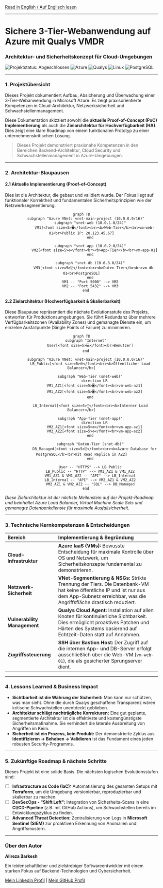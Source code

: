 [Read in English / Auf Englisch lesen](README.md)
***

<div align="left">

# Sichere 3-Tier-Webanwendung auf Azure mit Qualys VMDR
### Architektur- und Sicherheitskonzept für Cloud-Umgebungen

<p>
    <img src="https://img.shields.io/badge/status-abgeschlossen-green" alt="Projektstatus: Abgeschlossen">
    <img src="https://img.shields.io/badge/Azure-0078D4?style=for-the-badge&logo=microsoftazure&logoColor=white" alt="Azure">
    <img src="https://img.shields.io/badge/Qualys-ED2E26?style=for-the-badge&logo=qualys&logoColor=white" alt="Qualys">
    <img src="https://img.shields.io/badge/Linux-FCC624?style=for-the-badge&logo=linux&logoColor=black" alt="Linux">
    <img src="https://img.shields.io/badge/PostgreSQL-4169E1?style=for-the-badge&logo=postgresql&logoColor=white" alt="PostgreSQL">
</p>

</div>

---

### **1. Projektübersicht**

Dieses Projekt dokumentiert Aufbau, Absicherung und Überwachung einer 3-Tier-Webanwendung in Microsoft Azure. Es zeigt praxisorientierte Kompetenzen in Cloud-Architektur, Netzwerksicherheit und Schwachstellenmanagement.

Diese Dokumentation skizziert sowohl die **aktuelle Proof-of-Concept (PoC) Implementierung** als auch die **Zielarchitektur für Hochverfügbarkeit (HA)**. Dies zeigt eine klare Roadmap von einem funktionalen Prototyp zu einer unternehmenskritischen Lösung.

> Dieses Projekt demonstriert praxisnahe Kompetenzen in den Bereichen Backend-Architektur, Cloud Security und Schwachstellenmanagement in Azure-Umgebungen.

---

### **2. Architektur-Blaupausen**

#### **2.1 Aktuelle Implementierung (Proof-of-Concept)**

Dies ist die Architektur, die gebaut und validiert wurde. Der Fokus liegt auf funktionaler Korrektheit und fundamentalen Sicherheitsprinzipien wie der Netzwerksegmentierung.

<div align="center">

```mermaid
graph TD
    subgraph "Azure VNet: vnet-main-project (10.0.0.0/16)"
        subgraph "snet-web (10.0.1.0/24)"
            VM1[<font size=5>🖥️</font><br><b>Web-Tier</b><br>vm-web-01<br>Public IP: 20.123.45.67]
        end

        subgraph "snet-app (10.0.2.0/24)"
            VM2[<font size=5>⚙️</font><br><b>App-Tier</b><br>vm-app-01]
        end

        subgraph "snet-db (10.0.3.0/24)"
            VM3[<font size=5>🗄️</font><br><b>Daten-Tier</b><br>vm-db-01<br>PostgreSQL]
        end
        VM1 -- "Port 5000" --> VM2
        VM2 -- "Port 5432" --> VM3
    end
```

</div>

#### **2.2 Zielarchitektur (Hochverfügbarkeit & Skalierbarkeit)**

Diese Blaupause repräsentiert die nächste Evolutionsstufe des Projekts, entworfen für Produktionsumgebungen. Sie führt Redundanz über mehrere Verfügbarkeitszonen (Availability Zones) und gemanagte Dienste ein, um einzelne Ausfallpunkte (Single Points of Failure) zu minimieren.

<div align="center">

```mermaid
graph TD
    subgraph "Internet"
        User[<font size=5>💻</font><br>Benutzer]
    end

    subgraph "Azure VNet: vnet-main-project (10.0.0.0/16)"
        LB_Public[<font size=5>🌐</font><br><b>Öffentlicher Load Balancer</b>]
        
        subgraph "Web-Tier (snet-web)"
            direction LR
            VM1_AZ1[<font size=5>🖥️</font><br>vm-web-az1]
            VM1_AZ2[<font size=5>🖥️</font><br>vm-web-az2]
        end

        LB_Internal[<font size=5>🚦</font><br><b>Interner Load Balancer</b>]

        subgraph "App-Tier (snet-app)"
            direction LR
            VM2_AZ1[<font size=5>⚙️</font><br>vm-app-az1]
            VM2_AZ2[<font size=5>⚙️</font><br>vm-app-az2]
        end

        subgraph "Daten-Tier (snet-db)"
            DB_Managed[<font size=5>🗄️</font><br><b>Azure Database for PostgreSQL</b><br>mit Read Replica in AZ2]
        end

        User -- "HTTPS" --> LB_Public
        LB_Public -- "HTTP" --> VM1_AZ1 & VM1_AZ2
        VM1_AZ1 & VM1_AZ2 -- "API" --> LB_Internal
        LB_Internal -- "API" --> VM2_AZ1 & VM2_AZ2
        VM2_AZ1 & VM2_AZ2 -- "SQL" --> DB_Managed
    end
```

</div>

*Diese Zielarchitektur ist der nächste Meilenstein auf der Projekt-Roadmap und beinhaltet Azure Load Balancer, Virtual Machine Scale Sets und gemanagte Datenbankdienste für maximale Ausfallsicherheit.*

---

### **3. Technische Kernkompetenzen & Entscheidungen**

| Bereich | Implementierung & Begründung |
| :--- | :--- |
| **Cloud-Infrastruktur** | **Azure IaaS (VMs):** Bewusste Entscheidung für maximale Kontrolle über OS und Netzwerk, um Sicherheitskonzepte fundamental zu demonstrieren. |
| **Netzwerk-Sicherheit** | **VNet-Segmentierung & NSGs:** Strikte Trennung der Tiers. Die Datenbank-VM hat keine öffentliche IP und ist nur aus dem App-Subnetz erreichbar, was die Angriffsfläche drastisch reduziert. |
| **Vulnerability Management**| **Qualys Cloud Agent:** Installation auf allen Knoten für kontinuierliche Sichtbarkeit. Dies ermöglicht proaktives Patchen und Härten des Systems basierend auf Echtzeit-Daten statt auf Annahmen. |
| **Zugriffssteuerung** | **SSH über Bastion Host:** Der Zugriff auf die internen App- und DB-Server erfolgt ausschließlich über die Web-VM (`vm-web-01`), die als gesicherter Sprungserver dient. |

---

### **4. Lessons Learned & Business Impact**

*   **Sichtbarkeit ist die Währung der Sicherheit:** Man kann nur schützen, was man sieht. Ohne die durch Qualys geschaffene Transparenz wären kritische Schwachstellen unentdeckt geblieben.
*   **Architektur schlägt nachträgliche Korrekturen:** Eine gut geplante, segmentierte Architektur ist die effektivste und kostengünstigste Sicherheitsmaßnahme. Sie verhindert die laterale Ausbreitung von Angriffen im Keim.
*   **Sicherheit ist ein Prozess, kein Produkt:** Der demonstrierte Zyklus aus **Identifizieren -> Beheben -> Validieren** ist das Fundament eines jeden robusten Security-Programms.

---

### **5. Zukünftige Roadmap & nächste Schritte**

Dieses Projekt ist eine solide Basis. Die nächsten logischen Evolutionsstufen sind:

-   [ ] **Infrastructure as Code (IaC):** Automatisierung des gesamten Setups mit **Terraform**, um die Umgebung versionierbar, reproduzierbar und skalierbar zu machen.
-   [ ] **DevSecOps - "Shift Left":** Integration von Sicherheits-Scans in eine **CI/CD-Pipeline** (z.B. mit GitHub Actions), um Schwachstellen bereits im Entwicklungszyklus zu finden.
-   [ ] **Advanced Threat Detection:** Zentralisierung von Logs in **Microsoft Sentinel (SIEM)** zur proaktiven Erkennung von Anomalien und Angriffsmustern.

---

### **Über den Autor**

**Alireza Barkesh**

Ein leidenschaftlicher und zielstrebiger Softwareentwickler mit einem starken Fokus auf Backend-Technologien und Cybersicherheit.

[Mein LinkedIn Profil](https://www.linkedin.com/in/barkesh) | [Mein GitHub Profil](https://github.com/barkesh)
